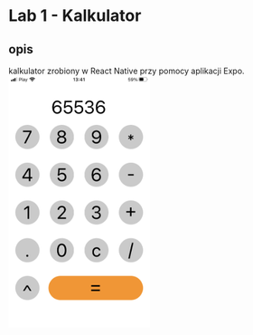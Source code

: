 # Lab 1 - Kalkulator
## opis
kalkulator zrobiony w React Native przy pomocy aplikacji Expo.
<img src="readme/1.png" alt="zdjęcie prezentujące aplikację na fizycznym urządzeniu" width="250" height="445">
